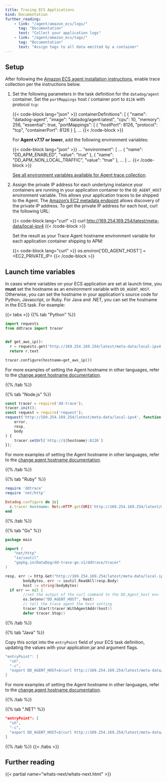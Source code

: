 ```yaml
---
title: Tracing ECS Applications
kind: Documentation
further_reading:
    - link: "/agent/amazon_ecs/logs/"
      tag: "Documentation"
      text: "Collect your application logs"
    - link: "/agent/amazon_ecs/tags/"
      tag: "Documentation"
      text: "Assign tags to all data emitted by a container"
---
```


## Setup

After following the [Amazon ECS agent installation instructions][1], enable trace collection per the instructions below.

1. Set the following parameters in the task definition for the `datadog/agent` container. Set the `portMappings` host / container port to `8126` with protocol `tcp`:

    {{< code-block lang="json" >}}
    containerDefinitions": [
    {
      "name": "datadog-agent",
      "image": "datadog/agent:latest",
      "cpu": 10,
      "memory": 256,
      "essential": true,
      "portMappings": [
        {
          "hostPort": 8126,
          "protocol": "tcp",
          "containerPort": 8126
        }
      ],
      ...
    {{< /code-block >}}

    For **Agent v7.17 or lower**, add the following environment variables:

    {{< code-block lang="json" >}}
    ...
          "environment": [
            ...
          {
            "name": "DD_APM_ENABLED",
            "value": "true"
          },
          {
            "name": "DD_APM_NON_LOCAL_TRAFFIC",
            "value": "true"
          },
          ...
          ]
    ...
    {{< /code-block >}}

    [See all environment variables available for Agent trace collection][1].

2. Assign the private IP address for each underlying instance your containers are running in your application container to the `DD_AGENT_HOST` environment variable. This allows your application traces to be shipped to the Agent. The [Amazon’s EC2 metadata endpoint][2] allows discovery of the private IP address. To get the private IP address for each host, curl the following URL:

    {{< code-block lang="curl" >}}
    curl http://169.254.169.254/latest/meta-data/local-ipv4
    {{< /code-block >}}

    Set the result as your Trace Agent hostname environment variable for each application container shipping to APM:

    {{< code-block lang="curl" >}}
    os.environ['DD_AGENT_HOST'] = <EC2_PRIVATE_IP>
    {{< /code-block >}}

## Launch time variables

In cases where variables on your ECS application are set at launch time, you **must** set the hostname as an environment variable with `DD_AGENT_HOST`. Otherwise, you can set the hostname in your application's source code for Python, Javascript, or Ruby. For Java and .NET, you can set the hostname in the ECS task. For example:

{{< tabs >}}
{{% tab "Python" %}}

```python
import requests
from ddtrace import tracer


def get_aws_ip():
  r = requests.get('http://169.254.169.254/latest/meta-data/local-ipv4')
  return r.text

tracer.configure(hostname=get_aws_ip())
```

For more examples of setting the Agent hostname in other languages, refer to the [change agent hostname documentation][1].


[1]: https://docs.datadoghq.com/tracing/setup/python/#change-agent-hostname
{{% /tab %}}

{{% tab "Node.js" %}}

```javascript
const tracer = require('dd-trace');
tracer.init();
const request = require('request');
request('http://169.254.169.254/latest/meta-data/local-ipv4', function(
    error,
    resp,
    body
) {
    tracer.setUrl(`http://${hostname}:8126`)
});
```

For more examples of setting the Agent hostname in other languages, refer to the [change agent hostname documentation][1].

[1]: https://docs.datadoghq.com/tracing/setup/nodejs/#change-agent-hostname
{{% /tab %}}

{{% tab "Ruby" %}}

```ruby
require 'ddtrace'
require 'net/http'

Datadog.configure do |c|
  c.tracer hostname: Net::HTTP.get(URI('http://169.254.169.254/latest/meta-data/local-ipv4'))
end
```

{{% /tab %}}

{{% tab "Go" %}}

```go
package main

import (
    "net/http"
    "io/ioutil"
    "gopkg.in/DataDog/dd-trace-go.v1/ddtrace/tracer"
)

resp, err := http.Get("http://169.254.169.254/latest/meta-data/local-ipv4")
        bodyBytes, err := ioutil.ReadAll(resp.Body)
        host := string(bodyBytes)
  if err == nil {
        //set the output of the curl command to the DD_Agent_host env
        os.Setenv("DD_AGENT_HOST", host)
        // tell the trace agent the host setting
        tracer.Start(tracer.WithAgentAddr(host))
        defer tracer.Stop()
```

{{% /tab %}}

{{% tab "Java" %}}

Copy this script into the `entryPoint` field of your ECS task definition, updating the values with your application jar and argument flags.

```java
"entryPoint": [
  "sh",
  "-c",
  "export DD_AGENT_HOST=$(curl http://169.254.169.254/latest/meta-data/local-ipv4); java -javaagent:/app/dd-java-agent.jar <APPLICATION_ARG_FLAGS> -jar <APPLICATION_JAR_FILE/WAR_FILE>"
]
```

For more examples of setting the Agent hostname in other languages, refer to the [change agent hostname documentation][1].

[1]: https://docs.datadoghq.com/tracing/setup/java/#change-agent-hostname
{{% /tab %}}

{{% tab ".NET" %}}

```json
"entryPoint": [
  "sh",
  "-c",
  "export DD_AGENT_HOST=$(curl http://169.254.169.254/latest/meta-data/local-ipv4); dotnet ${APP_PATH}"
]
```

{{% /tab %}}
{{< /tabs >}}

## Further reading

{{< partial name="whats-next/whats-next.html" >}}

[1]: /agent/docker/apm/#docker-apm-agent-environment-variables
[2]: https://docs.aws.amazon.com/AWSEC2/latest/UserGuide/ec2-instance-metadata.html
